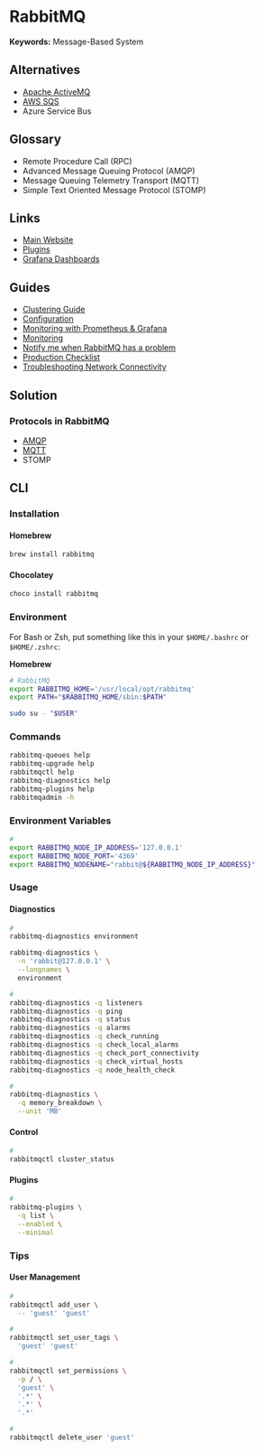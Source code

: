 # RabbitMQ

**Keywords:** Message-Based System

<!--
https://gist.github.com/nicosingh/08be6d6e7605a43fe52d1f201c2b47d8

https://www.youtube.com/watch?v=NWISW6AwpOE

https://github.com/gfronza/rabbitmq-alert

https://linkedin.com/learning/learning-rabbitmq/connect-your-services-with-asynchronous-messaging-2

https://app.pluralsight.com/library/courses/rabbitmq-by-example/table-of-contents
https://app.pluralsight.com/library/courses/masstransit-rabbitmq-scaling-microservices/table-of-contents

https://rabbitmq.com/management-cli.html
https://rabbitmq.com/cli.html
https://rabbitmq.com/installing-plugins.html
https://github.com/search?q=%22kind%3A+RabbitmqCluster%22+%22rabbitmq_peer_discovery_k8s%22&type=Code
https://github.com/bitnami/charts/tree/master/bitnami/rabbitmq
-->

## Alternatives

- [Apache ActiveMQ](/apache/apache-activemq.md)
- [AWS SQS](/aws/aws-sqs.md)
- Azure Service Bus

## Glossary

- Remote Procedure Call (RPC)
- Advanced Message Queuing Protocol (AMQP)
- Message Queuing Telemetry Transport (MQTT)
- Simple Text Oriented Message Protocol (STOMP)

## Links

- [Main Website](https://rabbitmq.com)
- [Plugins](https://rabbitmq.com/plugins.html)
- [Grafana Dashboards](https://grafana.com/orgs/rabbitmq)

## Guides

- [Clustering Guide](https://rabbitmq.com/clustering.html)
- [Configuration](https://rabbitmq.com/configure.html)
- [Monitoring with Prometheus & Grafana](https://rabbitmq.com/prometheus.html)
- [Monitoring](https://rabbitmq.com/monitoring.html)
- [Notify me when RabbitMQ has a problem](https://blog.rabbitmq.com/posts/2021/05/alerting/)
- [Production Checklist](https://rabbitmq.com/production-checklist.html)
- [Troubleshooting Network Connectivity](https://rabbitmq.com/troubleshooting-networking.html)

## Solution

### Protocols in RabbitMQ

- [AMQP](/amqp.md)
- [MQTT](/mqtt.md)
- STOMP

<!-- ### Naming Conventions

- tx - Topic Exchange
- fx - Fanout Exchange
- dx - Direct Exchange -->

<!--
https://eng.revinate.com/2015/12/01/rabbitmq-naming-conventions.html
-->

## CLI

### Installation

#### Homebrew

```sh
brew install rabbitmq
```

#### Chocolatey

```sh
choco install rabbitmq
```

### Environment

For Bash or Zsh, put something like this in your `$HOME/.bashrc` or `$HOME/.zshrc`:

**Homebrew**

```sh
# RabbitMQ
export RABBITMQ_HOME='/usr/local/opt/rabbitmq'
export PATH="$RABBITMQ_HOME/sbin:$PATH"
```

```sh
sudo su - "$USER"
```

### Commands

```sh
rabbitmq-queues help
rabbitmq-upgrade help
rabbitmqctl help
rabbitmq-diagnostics help
rabbitmq-plugins help
rabbitmqadmin -h
```

<!--
rabbitmq-defaults
rabbitmq-env
-->

### Environment Variables

```sh
#
export RABBITMQ_NODE_IP_ADDRESS='127.0.0.1'
export RABBITMQ_NODE_PORT='4369'
export RABBITMQ_NODENAME="rabbit@${RABBITMQ_NODE_IP_ADDRESS}"
```

<!-- ### Kubernetes in Docker (kind)

```sh
kubectl exec -it \
  rabbitmq-server-0 \
  -n my-app \
    -- /bin/bash
``` -->

<!-- #### Port Forward

```sh
#
export KUBECTL_NAMESPACE='my-app'

kubectl port-forward svc/rabbitmq \
  -n "$KUBECTL_NAMESPACE" \
  5672:5672

kubectl port-forward svc/rabbitmq-nodes \
  -n "$KUBECTL_NAMESPACE" \
  4369:4369

kubectl port-forward svc/rabbitmq-nodes \
  -n "$KUBECTL_NAMESPACE" \
  25672:25672
``` -->

### Usage

#### Diagnostics

```sh
#
rabbitmq-diagnostics environment

rabbitmq-diagnostics \
  -n 'rabbit@127.0.0.1' \
  --longnames \
  environment

#
rabbitmq-diagnostics -q listeners
rabbitmq-diagnostics -q ping
rabbitmq-diagnostics -q status
rabbitmq-diagnostics -q alarms
rabbitmq-diagnostics -q check_running
rabbitmq-diagnostics -q check_local_alarms
rabbitmq-diagnostics -q check_port_connectivity
rabbitmq-diagnostics -q check_virtual_hosts
rabbitmq-diagnostics -q node_health_check

#
rabbitmq-diagnostics \
  -q memory_breakdown \
  --unit 'MB'
```

#### Control

```sh
#
rabbitmqctl cluster_status
```

#### Plugins

```sh
#
rabbitmq-plugins \
  -q list \
  --enabled \
  --minimal
```

### Tips

#### User Management

```sh
#
rabbitmqctl add_user \
  -- 'guest' 'guest'

#
rabbitmqctl set_user_tags \
  'guest' 'guest'

#
rabbitmqctl set_permissions \
  -p / \
  'guest' \
  '.*' \
  '.*' \
  '.*'

#
rabbitmqctl delete_user 'guest'
```

<!-- #### REST API

```sh
curl \
  -su 'guest:guest' \
  -X GET 'http://127.0.0.1:15672/api/nodes/rabbit@hostname/memory' | \
    jq

curl \
  -su 'guest:guest' \
  -X GET 'http://127.0.0.1:15672/api/nodes/rabbit@hostname/memory' | \
    jq '.memory.total.allocated'
``` -->

<!-- ## Helm

https://charts.bitnami.com/bitnami
https://github.com/bitnami/charts/tree/master/bitnami/rabbitmq -->
